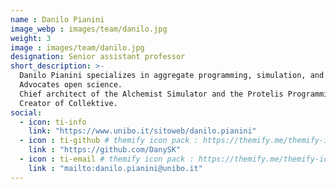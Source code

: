 ```yaml
---
name : Danilo Pianini
image_webp : images/team/danilo.jpg
weight: 3
image : images/team/danilo.jpg
designation: Senior assistant professor
short_description: >-
  Danilo Pianini specializes in aggregate programming, simulation, and DevOps techniques.
  Advocates open science.
  Chief architect of the Alchemist Simulator and the Protelis Programming language.
  Creator of Collektive.
social:
  - icon: ti-info
    link: "https://www.unibo.it/sitoweb/danilo.pianini"
  - icon : ti-github # themify icon pack : https://themify.me/themify-icons
    link : "https://github.com/DanySK"
  - icon : ti-email # themify icon pack : https://themify.me/themify-icons
    link : "mailto:danilo.pianini@unibo.it"
---
```


